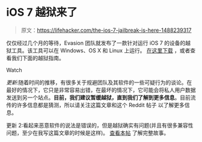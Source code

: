 # iOS 7 越狱来了

> 原文：<https://lifehacker.com/the-ios-7-jailbreak-is-here-1488239317>

仅仅经过几个月的等待，Evasion 团队就发布了一款针对运行 iOS 7 的设备的越狱工具。该工具可以在 Windows、OS X 和 Linux 上运行。 [在这里下载](http://evasi0n.com/) ，或者查看我们下面的越狱指南。

Watch

*更新*:随着时间的推移，有很多关于规避团队及其软件的一些可疑行为的谈论。在最好的情况下，它只是非常容易出错，在最坏的情况下，它可能会将私人用户数据发送到另一个站点。**目前，我们建议暂缓越狱，直到我们了解到更多信息**。目前流传的许多信息都是猜测，所以请关注这篇文章和这个 Reddit 帖子 以了解更多信息。

更新 2:看起来恶意软件的说法是错误的，但是越狱确实有问题(并且有很多兼容性问题，至少在我写这篇文章的时候是这样)。 [查看本帖](https://lifehacker.com/whats-happening-with-the-ios-7-jailbreak-should-i-use-1488760671) 了解完整故事。